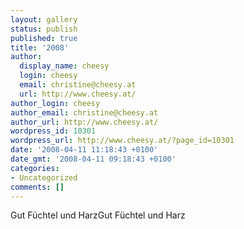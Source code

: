 ```yaml
---
layout: gallery
status: publish
published: true
title: '2008'
author:
  display_name: cheesy
  login: cheesy
  email: christine@cheesy.at
  url: http://www.cheesy.at/
author_login: cheesy
author_email: christine@cheesy.at
author_url: http://www.cheesy.at/
wordpress_id: 10301
wordpress_url: http://www.cheesy.at/?page_id=10301
date: '2008-04-11 11:18:43 +0100'
date_gmt: '2008-04-11 09:18:43 +0100'
categories:
- Uncategorized
comments: []
---
```

<!--:de-->Gut Füchtel und Harz<!--:--><!--:en-->Gut Füchtel und Harz<!--:-->
